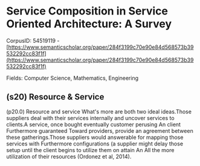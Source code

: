 # Service Composition in Service Oriented Architecture: A Survey

CorpusID: 54519119 - [https://www.semanticscholar.org/paper/284f3199c70e90e84d568573b39532292cc83f1f](https://www.semanticscholar.org/paper/284f3199c70e90e84d568573b39532292cc83f1f)

Fields: Computer Science, Mathematics, Engineering

## (s20) Resource & Service
(p20.0) Resource and service What's more are both two ideal ideas.Those suppliers deal with their services internally and uncover services to clients.A service, once bought eventually customer perusing An client Furthermore guaranteed Toward providers, provide an agreement between these gatherings.Those suppliers would answerable for mapping those services with Furthermore configurations (a supplier might delay those setup until the client begins to utilize them on attain An All the more utilization of their resources (Ordonez et al, 2014).
